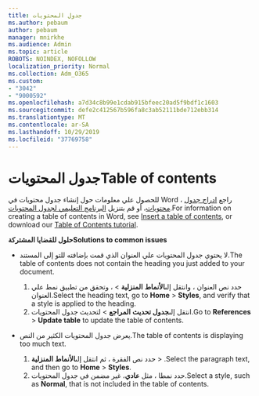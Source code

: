 ```yaml
---
title: جدول المحتويات
ms.author: pebaum
author: pebaum
manager: mnirkhe
ms.audience: Admin
ms.topic: article
ROBOTS: NOINDEX, NOFOLLOW
localization_priority: Normal
ms.collection: Adm_O365
ms.custom:
- "3042"
- "9000592"
ms.openlocfilehash: a7d34c8b99e1cdab915bfeec20ad5f9bdf1c1603
ms.sourcegitcommit: defe2c412567b596fa8c3ab52111bde712ebb314
ms.translationtype: MT
ms.contentlocale: ar-SA
ms.lasthandoff: 10/29/2019
ms.locfileid: "37769758"
---
```

# <a name="table-of-contents"></a><span data-ttu-id="090df-102">جدول المحتويات</span><span class="sxs-lookup"><span data-stu-id="090df-102">Table of contents</span></span>

<span data-ttu-id="090df-103">للحصول علي معلومات حول إنشاء جدول محتويات في Word ، راجع [ادراج جدول محتويات](https://support.office.com/article/882e8564-0edb-435e-84b5-1d8552ccf0c0)، أو قم بتنزيل [البرنامج التعليمي لجدول المحتويات](https://go.microsoft.com/fwlink/?linkid=2065106).</span><span class="sxs-lookup"><span data-stu-id="090df-103">For information on creating a table of contents in Word, see [Insert a table of contents](https://support.office.com/article/882e8564-0edb-435e-84b5-1d8552ccf0c0), or download our [Table of Contents tutorial](https://go.microsoft.com/fwlink/?linkid=2065106).</span></span>

<span data-ttu-id="090df-104">**حلول للقضايا المشتركة**</span><span class="sxs-lookup"><span data-stu-id="090df-104">**Solutions to common issues**</span></span>

- <span data-ttu-id="090df-105">لا يحتوي جدول المحتويات علي العنوان الذي قمت بإضافته للتو إلى المستند.</span><span class="sxs-lookup"><span data-stu-id="090df-105">The table of contents does not contain the heading you just added to your document.</span></span>
  1. <span data-ttu-id="090df-106">حدد نص العنوان ، وانتقل إلى**الأنماط** **المنزلية** > ، وتحقق من تطبيق نمط علي العنوان.</span><span class="sxs-lookup"><span data-stu-id="090df-106">Select the heading text, go to **Home** > **Styles**, and verify that a style is applied to the heading.</span></span>
  2. <span data-ttu-id="090df-107">انتقل إلى**جدول تحديث** **المراجع** > لتحديث جدول المحتويات.</span><span class="sxs-lookup"><span data-stu-id="090df-107">Go to **References** > **Update table** to update the table of contents.</span></span>

- <span data-ttu-id="090df-108">يعرض جدول المحتويات الكثير من النص.</span><span class="sxs-lookup"><span data-stu-id="090df-108">The table of contents is displaying too much text.</span></span> 
  1. <span data-ttu-id="090df-109">حدد نص الفقرة ، ثم انتقل إلى**الأنماط** **المنزلية** > .</span><span class="sxs-lookup"><span data-stu-id="090df-109">Select the paragraph text, and then go to **Home** > **Styles**.</span></span>
  2. <span data-ttu-id="090df-110">حدد نمطا ، مثل **عادي**، غير مضمن في جدول المحتويات.</span><span class="sxs-lookup"><span data-stu-id="090df-110">Select a style, such as **Normal**, that is not included in the table of contents.</span></span>
